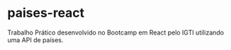 # paises-react
Trabalho Prático desenvolvido no Bootcamp em React pelo IGTI utilizando uma API de países.
